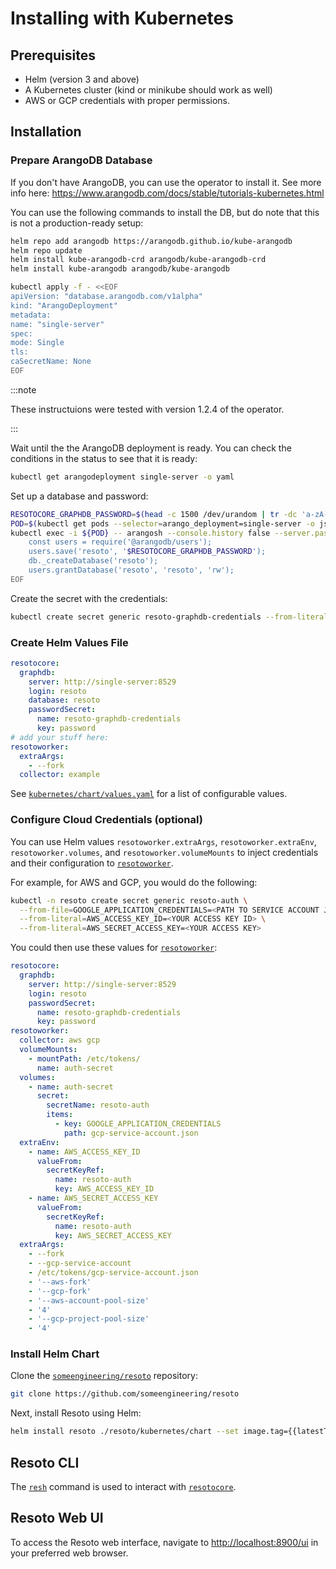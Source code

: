 # Installing with Kubernetes

## Prerequisites

- Helm (version 3 and above)
- A Kubernetes cluster (kind or minikube should work as well)
- AWS or GCP credentials with proper permissions.

## Installation

### Prepare ArangoDB Database

If you don't have ArangoDB, you can use the operator to install it. See more info here: https://www.arangodb.com/docs/stable/tutorials-kubernetes.html

You can use the following commands to install the DB, but do note that this is not a production-ready setup:

```bash
helm repo add arangodb https://arangodb.github.io/kube-arangodb
helm repo update
helm install kube-arangodb-crd arangodb/kube-arangodb-crd
helm install kube-arangodb arangodb/kube-arangodb

kubectl apply -f - <<EOF
apiVersion: "database.arangodb.com/v1alpha"
kind: "ArangoDeployment"
metadata:
name: "single-server"
spec:
mode: Single
tls:
caSecretName: None
EOF
```

:::note

These instructuions were tested with version 1.2.4 of the operator.

:::

Wait until the the ArangoDB deployment is ready. You can check the conditions in the status to see that it is ready:

```bash
kubectl get arangodeployment single-server -o yaml
```

Set up a database and password:

```bash
RESOTOCORE_GRAPHDB_PASSWORD=$(head -c 1500 /dev/urandom | tr -dc 'a-zA-Z0-9' | cut -c -32)
POD=$(kubectl get pods --selector=arango_deployment=single-server -o jsonpath="{.items[0].metadata.name}")
kubectl exec -i ${POD} -- arangosh --console.history false --server.password "" <<EOF
    const users = require('@arangodb/users');
    users.save('resoto', '$RESOTOCORE_GRAPHDB_PASSWORD');
    db._createDatabase('resoto');
    users.grantDatabase('resoto', 'resoto', 'rw');
EOF
```

Create the secret with the credentials:

```bash
kubectl create secret generic resoto-graphdb-credentials --from-literal=password=$RESOTOCORE_GRAPHDB_PASSWORD
```

### Create Helm Values File

```yml title="resoto-values.yml"
resotocore:
  graphdb:
    server: http://single-server:8529
    login: resoto
    database: resoto
    passwordSecret:
      name: resoto-graphdb-credentials
      key: password
# add your stuff here:
resotoworker:
  extraArgs:
    - --fork
  collector: example
```

See [`kubernetes/chart/values.yaml`](https://github.com/someengineering/resoto/blob/main/kubernetes/chart/values.yaml) for a list of configurable values.

### Configure Cloud Credentials (optional)

You can use Helm values `resotoworker.extraArgs`, `resotoworker.extraEnv`, `resotoworker.volumes`, and `resotoworker.volumeMounts` to inject credentials and their configuration to [`resotoworker`](../concepts/components/worker.md).

For example, for AWS and GCP, you would do the following:

```bash
kubectl -n resoto create secret generic resoto-auth \
  --from-file=GOOGLE_APPLICATION_CREDENTIALS=<PATH TO SERVICE ACCOUNT JSON CREDS> \
  --from-literal=AWS_ACCESS_KEY_ID=<YOUR ACCESS KEY ID> \
  --from-literal=AWS_SECRET_ACCESS_KEY=<YOUR ACCESS KEY>
```

You could then use these values for [`resotoworker`](../concepts/components/worker.md):

```yml
resotocore:
  graphdb:
    server: http://single-server:8529
    login: resoto
    passwordSecret:
      name: resoto-graphdb-credentials
      key: password
resotoworker:
  collector: aws gcp
  volumeMounts:
    - mountPath: /etc/tokens/
      name: auth-secret
  volumes:
    - name: auth-secret
      secret:
        secretName: resoto-auth
        items:
          - key: GOOGLE_APPLICATION_CREDENTIALS
            path: gcp-service-account.json
  extraEnv:
    - name: AWS_ACCESS_KEY_ID
      valueFrom:
        secretKeyRef:
          name: resoto-auth
          key: AWS_ACCESS_KEY_ID
    - name: AWS_SECRET_ACCESS_KEY
      valueFrom:
        secretKeyRef:
          name: resoto-auth
          key: AWS_SECRET_ACCESS_KEY
  extraArgs:
    - --fork
    - --gcp-service-account
    - /etc/tokens/gcp-service-account.json
    - '--aws-fork'
    - '--gcp-fork'
    - '--aws-account-pool-size'
    - '4'
    - '--gcp-project-pool-size'
    - '4'
```

### Install Helm Chart

Clone the [`someengineering/resoto`](https://github.com/someengineering/resoto) repository:

```bash
git clone https://github.com/someengineering/resoto
```

Next, install Resoto using Helm:

```bash
helm install resoto ./resoto/kubernetes/chart --set image.tag={{latestTag}} -f resoto-values.yaml
```

## Resoto CLI

The [`resh`](../concepts/components/shell.md) command is used to interact with [`resotocore`](../concepts/components/core.md).

## Resoto Web UI

To access the Resoto web interface, navigate to [http://localhost:8900/ui](http://localhost:8900/ui) in your preferred web browser.
